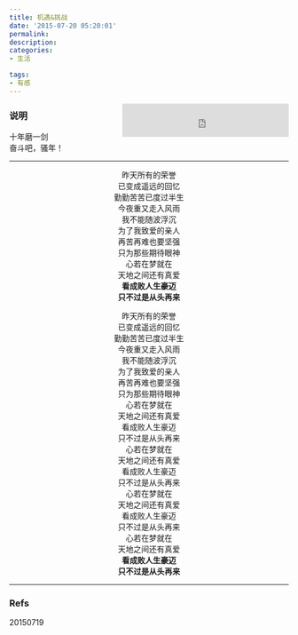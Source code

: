 ```yaml
---
title: 机遇&挑战
date: '2015-07-20 05:20:01'
permalink: 
description: 
categories: 
- 生活

tags: 
- 有感
---
```


<embed src="http://link.hhtjim.com/qq/000FfPhq340Csf.mp3" align=right autostart=true width="300" height="60">

### 说明
十年磨一剑
<br />
奋斗吧，骚年！


<hr/>

<center>
昨天所有的荣誉
<br/>
已变成遥远的回忆
<br/>
勤勤苦苦已度过半生
<br/>
今夜重又走入风雨
<br/>
我不能随波浮沉
<br/>
为了我致爱的亲人
<br/>
再苦再难也要坚强
<br/>
只为那些期待眼神
<br/>
心若在梦就在
<br/>
天地之间还有真爱
<br/>
<b>
看成败人生豪迈
<br/>
只不过是从头再来
</b>
<br/>

昨天所有的荣誉
<br/>
已变成遥远的回忆
<br/>
勤勤苦苦已度过半生
<br/>
今夜重又走入风雨
<br/>
我不能随波浮沉
<br/>
为了我致爱的亲人
<br/>
再苦再难也要坚强
<br/>
只为那些期待眼神
<br/>
心若在梦就在
<br/>
天地之间还有真爱
<br/>
看成败人生豪迈
<br/>
只不过是从头再来
<br/>
心若在梦就在
<br/>
天地之间还有真爱
<br/>
看成败人生豪迈
<br/>
只不过是从头再来
<br/>
心若在梦就在
<br/>
天地之间还有真爱
<br/>
看成败人生豪迈
<br/>
只不过是从头再来
<br/>
心若在梦就在
<br/>
天地之间还有真爱
<br/>
<b>
看成败人生豪迈
<br/>
只不过是从头再来
</b>
</center>

<hr/>

### Refs
20150719

